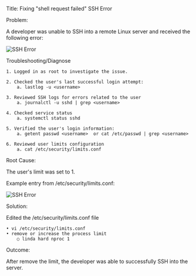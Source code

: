 Title: Fixing "shell request failed" SSH Error

Problem:

A developer was unable to SSH into a remote Linux server and received the following error:

![SSH Error](Image/ssh_error_v2.PNG)

Troubleshooting/Diagnose

	1. Logged in as root to investigate the issue.
	
	2. Checked the user's last successful login attempt:
		a. lastlog -u <username>
		
	3. Reviewed SSH logs for errors related to the user
		a. journalctl -u sshd | grep <username> 
		
	4. Checked service status
		a. systemctl status sshd
		
	5. Verified the user's login information:
		a. getent passwd <username>  or cat /etc/passwd | grep <username>
		
	6. Reviewed user limits configuration 
		a. cat /etc/security/limits.conf
		

Root Cause:

The user's limit was set to 1.

Example entry from /etc/security/limits.conf:

![SSH Error](Image/ssh_error_v2.1.PNG)

Solution:

Edited the /etc/security/limits.conf file 

	• vi /etc/security/limits.conf
	• remove or increase the process limit
		○ linda hard nproc 1

Outcome:

After remove the limit, the developer was able to successfully SSH into the server.
